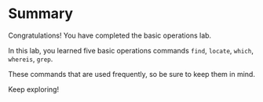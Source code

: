 # Summary

Congratulations! You have completed the basic operations lab.

In this lab, you learned five basic operations commands `find`, `locate`, `which`, `whereis`, `grep`.

These commands that are used frequently, so be sure to keep them in mind.

Keep exploring!
